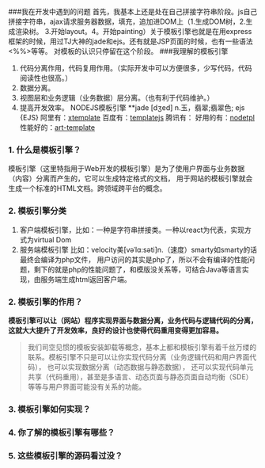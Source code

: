 
###我在开发中遇到的问题
首先，我基本上还是处在自己拼接字符串阶段。js自己拼接字符串，ajax请求服务器数据，填充，追加进DOM上（1.生成DOM树，2.生成渲染树。
3.开始layout。4。开始painting）关于模板引擎也就是在用express框架的时候，用过TJ大神的jade和ejs。还有就是JSP页面的时候，也有一些语法<%%>等等。
对模板的认识只停留在这个阶段。
###我理解的模板引擎
1. 代码分离作用，代码复用作用。（实际开发中可以方便很多，少写代码，代码阅读性也很高。）
2. 数据分离。
3. 视图层和业务逻辑（业务数据）层分离。（也有利于代码维护。）
4. 提高开发效率。
NODEJS模板引擎
**jade  [dʒed] n.玉，翡翠;翡翠色;
ejs {EJS}
阿里有：[xtemplate](https://github.com/xtemplate/xtemplate/blob/master/docs/tutorial/introduce.md)
百度有：[templatejs](https://github.com/yanhaijing/template.js)
腾讯有：[]()
好用的有：[nodetpl](https://www.nodetpl.com/cn/)
性能好的：[art-template](https://github.com/aui/art-template)

### 1. 什么是模板引擎？
模板引擎（这里特指用于Web开发的模板引擎）是为了使用户界面与业务数据（内容）分离而产生的，它可以生成特定格式的文档，
用于网站的模板引擎就会生成一个标准的HTML文档。跨领域跨平台的概念。
### 2. 模板引擎分类
1. 客户端模板引擎，比如：一种是字符串拼接类。一种以react为代表，实现方式为virtual Dom
2. 服务端模板引擎 比如：velocity美[vəˈlɑ:səti]n.（速度）smarty如smarty的话最终会编译为php文件，
用户访问的其实是php了，所以不会有编译的性能问题，剩下的就是php的性能问题了，和模版没关系等，可结合Java等语言实现，由服务端生成html返回客户端。
### 2. 模板引擎的作用？
**模板引擎可以让（网站）程序实现界面与数据分离，业务代码与逻辑代码的分离，这就大大提升了开发效率，良好的设计也使得代码重用变得更加容易。**
>我们司空见惯的模板安装卸载等概念，基本上都和模板引擎有着千丝万缕的联系。模板引擎不只是可以让你实现代码分离（业务逻辑代码和用户界面代码），
也可以实现数据分离（动态数据与静态数据），
还可以实现代码单元共享（代码重用），甚至是多语言、动态页面与静态页面自动均衡（SDE）等等与用户界面可能没有关系的功能。
### 3. 模板引擎如何实现？
### 4. 你了解的模板引擎有哪些？
### 5. 这些模板引擎的源码看过没？

